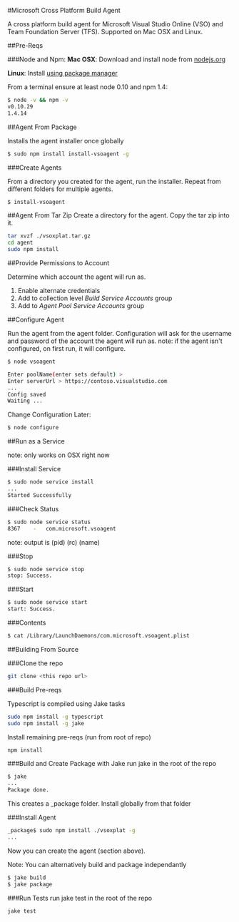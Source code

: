 #Microsoft Cross Platform Build Agent

A cross platform build agent for Microsoft Visual Studio Online (VSO) and Team Foundation Server (TFS).  Supported on Mac OSX and Linux.

##Pre-Reqs

###Node and Npm:
**Mac OSX**: Download and install node from [nodejs.org](http://nodejs.org/)

**Linux**: Install [using package manager](https://github.com/joyent/node/wiki/Installing-Node.js-via-package-manager)

From a terminal ensure at least node 0.10 and npm 1.4:
```bash
$ node -v && npm -v
v0.10.29
1.4.14
```

##Agent From Package

Installs the agent installer once globally

```bash
$ sudo npm install install-vsoagent -g
```

###Create Agents

From a directory you created for the agent, run the installer.  Repeat from different folders for multiple agents.

```bash
$ install-vsoagent
```

##Agent From Tar Zip
Create a directory for the agent.  Copy the tar zip into it.
```bash
tar xvzf ./vsoxplat.tar.gz
cd agent
sudo npm install
```

##Provide Permissions to Account

Determine which account the agent will run as.

  1. Enable alternate credentials
  2. Add to collection level *Build Service Accounts* group
  3. Add to *Agent Pool Service Accounts* group

##Configure Agent

Run the agent from the agent folder.
Configuration will ask for the username and password of the account the agent will run as.
note: if the agent isn't configured, on first run, it will configure.

```bash
$ node vsoagent

Enter poolName(enter sets default) > 
Enter serverUrl > https://contoso.visualstudio.com
...
Config saved
Waiting ...
```

Change Configuration Later:
```bash
$ node configure
```

##Run as a Service

note: only works on OSX right now

###Install Service

```bash
$ sudo node service install
...
Started Successfully
```

###Check Status
```bash
$ sudo node service status
8367	-	com.microsoft.vsoagent
```

note: output is (pid)  (rc)  (name)

###Stop
```bash
$ sudo node service stop
stop: Success.
```

###Start
```bash
$ sudo node service start
start: Success.
```

###Contents
```bash
$ cat /Library/LaunchDaemons/com.microsoft.vsoagent.plist 
```

##Building From Source

###Clone the repo
```bash
git clone <this repo url>
```

###Build Pre-reqs

Typescript is compiled using Jake tasks
```bash
sudo npm install -g typescript
sudo npm install -g jake
```
Install remaining pre-reqs (run from root of repo)
```bash
npm install
```

###Build and Create Package with Jake
run jake in the root of the repo
```bash
$ jake
...
Package done.
```

This creates a _package folder.  Install globally from that folder

###Install Agent
```bash
_package$ sudo npm install ./vsoxplat -g
...
```

Now you can create the agent (section above).

Note:  You can alternatively build and package independantly

```bash
$ jake build
$ jake package
```

###Run Tests
run jake test in the root of the repo
```bash
jake test
```